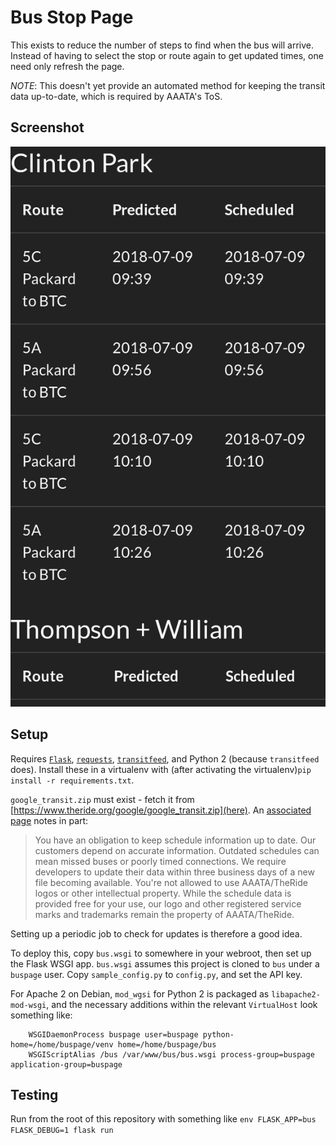 # Bus Stop Page

This exists to reduce the number of steps to find when the bus will arrive. Instead of having to select the stop or
route again to get updated times, one need only refresh the page.

*NOTE*: This doesn't yet provide an automated method for keeping the transit data up-to-date, which is required by AAATA's ToS.

## Screenshot

![Screenshot](/screenshot.png)

## Setup

Requires [`Flask`](https://pypi.org/project/Flask/1.0.2/), [`requests`](https://pypi.org/project/requests/),
[`transitfeed`](https://pypi.org/project/transitfeed/), and Python 2 (because `transitfeed` does). Install these
in a virtualenv with (after activating the virtualenv)`pip install -r requirements.txt`.

`google_transit.zip` must exist - fetch it from [https://www.theride.org/google/google_transit.zip](here). An
[associated page](https://www.theride.org/AboutUs/For-Developers/Developer-Files) notes in part:

> You have an obligation to keep schedule information up to date. Our customers depend on accurate information. Outdated
> schedules can mean missed buses or poorly timed connections. We require developers to update their data within three
> business days of a new file becoming available. You're not allowed to use AAATA/TheRide logos or other intellectual
> property. While the schedule data is provided free for your use, our logo and other registered service marks and
> trademarks remain the property of AAATA/TheRide.

Setting up a periodic job to check for updates is therefore a good idea. 

To deploy this, copy `bus.wsgi` to somewhere in your webroot, then set up the Flask WSGI app. `bus.wsgi` assumes this
project is cloned to `bus` under a `buspage` user. Copy `sample_config.py` to `config.py`, and set the API key.

For Apache 2 on Debian, `mod_wgsi` for Python 2 is packaged as `libapache2-mod-wsgi`, and the necessary additions
within the relevant `VirtualHost` look something like:

        WSGIDaemonProcess buspage user=buspage python-home=/home/buspage/venv home=/home/buspage/bus
        WSGIScriptAlias /bus /var/www/bus/bus.wsgi process-group=buspage application-group=buspage

## Testing

Run from the root of this repository with something like `env FLASK_APP=bus FLASK_DEBUG=1 flask run`
